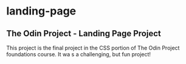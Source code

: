 # landing-page

## The Odin Project - Landing Page Project

This project is the final project in the CSS portion of The Odin Project foundations course.
It wa s a challenging, but fun project!
